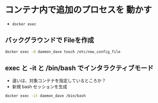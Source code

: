 # コンテナ内で追加のプロセスを 動かす
* `docker exec`

## バックグラウンドで Fileを作成
```sh
docker exec -d daemon_dave touch /etc/new_config_file
```

## exec と -it と /bin/bash でインタラクティブモード
* 違いは、対象コンテナを指定しているところか？
* 新規 bash セッションを生成
```sh
docker exec -it daemon_dave /bin/bash
```
